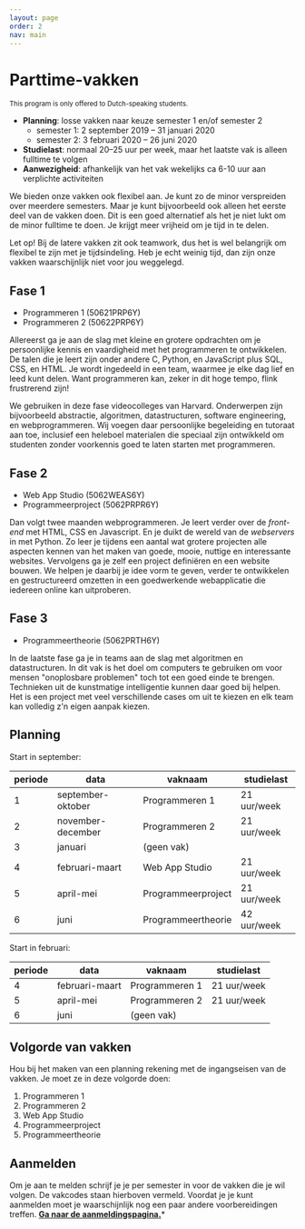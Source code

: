 ```yaml
---
layout: page
order: 2
nav: main
---
```



# Parttime-vakken

<small>This program is only offered to Dutch-speaking students.</small>

- **Planning**: losse vakken naar keuze semester 1 en/of semester 2
    - semester 1: 2 september 2019 – 31 januari 2020
    - semester 2: 3 februari 2020 – 26 juni 2020
- **Studielast**: normaal 20–25 uur per week, maar het laatste vak is alleen fulltime te volgen
- **Aanwezigheid**: afhankelijk van het vak wekelijks ca 6-10 uur aan verplichte activiteiten

We bieden onze vakken ook flexibel aan. Je kunt zo de minor verspreiden over meerdere semesters. Maar je kunt bijvoorbeeld ook alleen het eerste deel van de vakken doen. Dit is een goed alternatief als het je niet lukt om de minor fulltime te doen. Je krijgt meer vrijheid om je tijd in te delen.

Let op! Bij de latere vakken zit ook teamwork, dus het is wel belangrijk om flexibel te zijn met je tijdsindeling. Heb je echt weinig tijd, dan zijn onze vakken waarschijnlijk niet voor jou weggelegd.


## Fase 1

- Programmeren 1 (50621PRP6Y)
- Programmeren 2 (50622PRP6Y)

Allereerst ga je aan de slag met kleine en grotere opdrachten om je persoonlijke kennis en vaardigheid met het programmeren te ontwikkelen. De talen die je leert zijn onder andere C, Python, en JavaScript plus SQL, CSS, en HTML. Je wordt ingedeeld in een team, waarmee je elke dag lief en leed kunt delen. Want programmeren kan, zeker in dit hoge tempo, flink frustrerend zijn!

We gebruiken in deze fase videocolleges van Harvard. Onderwerpen zijn bijvoorbeeld abstractie, algoritmen, datastructuren, software engineering, en webprogrammeren. Wij voegen daar persoonlijke begeleiding en tutoraat aan toe, inclusief een heleboel materialen die speciaal zijn ontwikkeld om studenten zonder voorkennis goed te laten starten met programmeren.


## Fase 2

- Web App Studio (5062WEAS6Y)
- Programmeerproject (5062PRPR6Y)

Dan volgt twee maanden webprogrammeren. Je leert verder over de *front-end* met HTML, CSS en Javascript. En je duikt de wereld van de *webservers* in met Python. Zo leer je tijdens een aantal wat grotere projecten alle aspecten kennen van het maken van goede, mooie, nuttige en interessante websites. Vervolgens ga je zelf een project definiëren en een website bouwen. We helpen je daarbij je idee vorm te geven, verder te ontwikkelen en gestructureerd omzetten in een goedwerkende webapplicatie die iedereen online kan uitproberen.


## Fase 3

- Programmeertheorie (5062PRTH6Y)

In de laatste fase ga je in teams aan de slag met algoritmen en datastructuren. In dit vak is het doel om computers te gebruiken om voor mensen "onoplosbare problemen" toch tot een goed einde te brengen. Technieken uit de kunstmatige intelligentie kunnen daar goed bij helpen. Het is een project met veel verschillende cases om uit te kiezen en elk team kan volledig z'n eigen aanpak kiezen.


## Planning

Start in september:

| periode | data              | vaknaam            | studielast  |  
| ------- | ----------------- | ------------------ | ----------- |  
| 1       | september-oktober | Programmeren 1     | 21 uur/week |  
| 2       | november-december | Programmeren 2     | 21 uur/week |  
| 3       | januari           | (geen vak)         |             |  
| 4       | februari-maart    | Web App Studio     | 21 uur/week |  
| 5       | april-mei         | Programmeerproject | 21 uur/week |  
| 6       | juni              | Programmeertheorie | 42 uur/week |  

Start in februari:

| periode | data           | vaknaam        | studielast  |  
| ------- | -------------- | -------------- | ----------- |  
| 4       | februari-maart | Programmeren 1 | 21 uur/week |  
| 5       | april-mei      | Programmeren 2 | 21 uur/week |  
| 6       | juni           | (geen vak)     |             |  


## Volgorde van vakken

Hou bij het maken van een planning rekening met de ingangseisen van de vakken. Je moet ze in deze volgorde doen:

1. Programmeren 1
2. Programmeren 2
3. Web App Studio
4. Programmeerproject
5. Programmeertheorie


## Aanmelden

Om je aan te melden schrijf je je per semester in voor de vakken die je wil volgen. De vakcodes staan hierboven vermeld. Voordat je je kunt aanmelden moet je waarschijnlijk nog een paar andere voorbereidingen treffen. **[Ga naar de aanmeldingspagina.](/aanmelden)***

